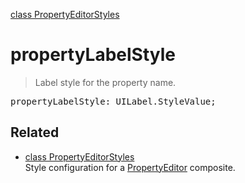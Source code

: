 [class PropertyEditorStyles](PropertyEditorStyles.md)

# propertyLabelStyle

> Label style for the property name.

<pre class="docgen_signature">propertyLabelStyle: UILabel.StyleValue;</pre>

## Related

- [<!--{ref:class}-->class PropertyEditorStyles](PropertyEditorStyles.md) \
    Style configuration for a [PropertyEditor](PropertyEditor.md) composite.
